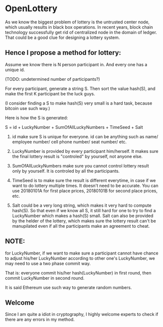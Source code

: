 # OpenLottery
As we know the biggest problem of lottery is the untrusted center node, which usually results in black box operations.
In recent years, block chain technology successfully get rid of centralized node in the domain of ledger. 
That could be a good clue for designing a lottery system.

## Hence I propose a method for lottery:
Assume we know there is N person participant in. And every one has a unique id.

(TODO: undetermined number of participants?)

For every participant, generate a string S. Then sort the value hash(S), and make the first K participant be the luck guys.

(I consider finding a S to make hash(S) very small is a hard task, because bitcoin use such way.)

Here is how the S is generated:

S = id + LuckyNumber + SumOfAllLuckyNumbers + TimeSeed + Salt

1) id make sure S is unique for everyone. id can be anything such as name/ employee number/ cell phone number/ seat number/ etc.

2) LuckyNumber is provided by every participant him/herself. It makes sure the final lottery result is "controled" by yourself, not anyone else.

3) SumOfAllLuckyNumbers make sure you cannot control lottery result only by yourself. It is controled by all the participants.

4) TimeSeed is to make sure the result is different everytime, in case if we want to do lottery multiple times. 
It doesn't need to be accurate. You can use 20180101A for first place prices, 20180101B for second place prices, etc.

5) Salt could be a very long string, which makes it very hard to compute hash(S). 
So that even if we know all S, it still hard for one to try to find a LuckyNumber which makes a hash(S) small.
Salt can also be provided by the helder of the lottery, which makes sure the lottery result can't be manupilated even if all the participants make an agreement to cheat.

## NOTE: 
for LuckyNumber, if we want to make sure a participant cannot have chance to adjust his/her LuckyNumber according to other one's LuckyNumber, we may need to use a two phase commit way. 

That is: everyone commit his/her hash(LuckyNumber) in first round, then commit LuckyNumber in second round.

It is said Ethereum use such way to generate random numbers.

## Welcome
Since I am quite a idiot in cryptography, I highly welcome experts to check if there are any errors in my method.
